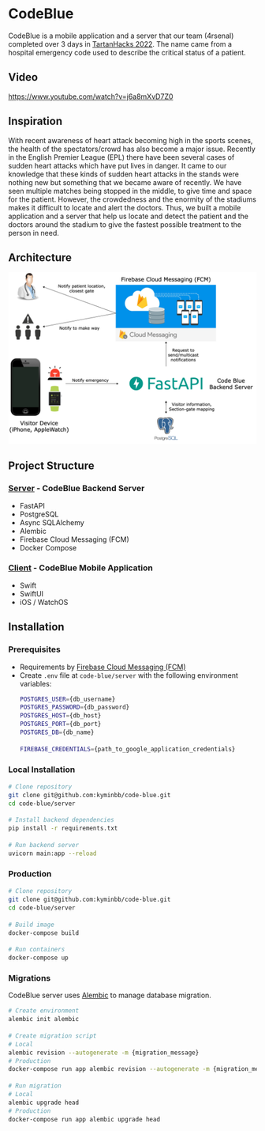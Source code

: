 # CodeBlue

CodeBlue is a mobile application and a server that our team (4rsenal) completed over 3 days
in [TartanHacks 2022](https://www.tartanhacks.com). The name came from a hospital emergency code used to describe the 
critical status of a patient.

## Video 

https://www.youtube.com/watch?v=j6a8mXvD7Z0

## Inspiration

With recent awareness of heart attack becoming high in the sports scenes, the health of the spectators/crowd has also
become a major issue. Recently in the English Premier League (EPL) there have been several cases of sudden heart attacks
which have put lives in danger. It came to our knowledge that these kinds of sudden heart attacks in the stands were
nothing new but something that we became aware of recently. We have seen multiple matches being stopped in the middle,
to give time and space for the patient. However, the crowdedness and the enormity of the stadiums makes it difficult to
locate and alert the doctors. Thus, we built a mobile application and a server that help us locate and detect the
patient and the doctors around the stadium to give the fastest possible treatment to the person in need.

## Architecture

<p align="center">
  <img src="docs/architecture.png" width="950" >
</p>

## Project Structure

### [Server](https://github.com/kyminbb/code-blue/tree/main/server) - CodeBlue Backend Server

- FastAPI
- PostgreSQL
- Async SQLAlchemy
- Alembic
- Firebase Cloud Messaging (FCM)
- Docker Compose

### [Client](https://github.com/kyminbb/code-blue/tree/main/client) - CodeBlue Mobile Application

- Swift
- SwiftUI
- iOS / WatchOS

## Installation

### Prerequisites

- Requirements by [Firebase Cloud Messaging (FCM)](https://firebase.google.com/docs/cloud-messaging)
- Create `.env` file at `code-blue/server` with the following environment variables:
    ```bash
    POSTGRES_USER={db_username}
    POSTGRES_PASSWORD={db_password}
    POSTGRES_HOST={db_host}
    POSTGRES_PORT={db_port}
    POSTGRES_DB={db_name}

    FIREBASE_CREDENTIALS={path_to_google_application_credentials}
    ```

### Local Installation

```bash
# Clone repository
git clone git@github.com:kyminbb/code-blue.git
cd code-blue/server

# Install backend dependencies
pip install -r requirements.txt

# Run backend server
uvicorn main:app --reload
```

### Production

```bash
# Clone repository
git clone git@github.com:kyminbb/code-blue.git
cd code-blue/server

# Build image
docker-compose build

# Run containers
docker-compose up
```

### Migrations

CodeBlue server uses [Alembic](https://alembic.sqlalchemy.org/en/latest/index.html) to manage database migration.

```bash
# Create environment
alembic init alembic

# Create migration script
# Local
alembic revision --autogenerate -m {migration_message}
# Production
docker-compose run app alembic revision --autogenerate -m {migration_message}

# Run migration
# Local
alembic upgrade head
# Production
docker-compose run app alembic upgrade head
```
